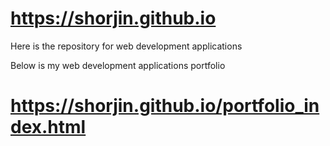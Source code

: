 # https://shorjin.github.io
Here is the repository for web development applications

Below is my web development applications portfolio
# https://shorjin.github.io/portfolio_index.html
